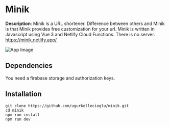 # Minik

**Description**:  Minik is a URL shortener. Difference between others and Minik is that Minik provides free customization for your url.
Minik is written in Javascript using Vue 3 and Netlify Cloud Functions. There is no server. https://minik.netlify.app/

![App Image](https://user-images.githubusercontent.com/51965140/181747015-b9b146c1-f4f2-4920-8633-6582476cccbc.jpeg)

## Dependencies

You need a firebase storage and authorization keys. 

## Installation
```
git clone https://github.com/ugurkellecioglu/minik.git
cd minik
npm run install
npm run dev
```
